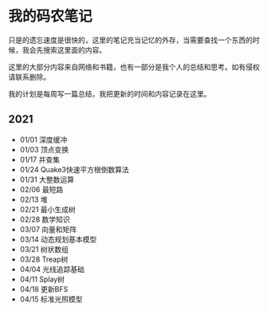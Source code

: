 # 我的码农笔记

只是的遗忘速度是很快的，这里的笔记充当记忆的外存，当需要查找一个东西的时候，我会先搜索这里面的内容。

这里的大部分内容来自网络和书籍，也有一部分是我个人的总结和思考。如有侵权请联系删除。

我的计划是每周写一篇总结，我把更新的时间和内容记录在这里。

## 2021
- 01/01 深度缓冲
- 01/03 顶点变换
- 01/17 并查集
- 01/24 Quake3快速平方根倒数算法
- 01/31 大整数运算
- 02/06 最短路
- 02/13 堆
- 02/21 最小生成树
- 02/28 数学知识
- 03/07 向量和矩阵
- 03/14 动态规划基本模型
- 03/21 树状数组
- 03/28 Treap树
- 04/04 光线追踪基础
- 04/11 Splay树
- 04/18 更新BFS
- 04/15 标准光照模型